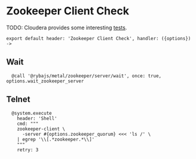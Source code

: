 
# Zookeeper Client Check

TODO: Cloudera provides some interesting [tests](http://www.cloudera.com/content/cloudera/en/documentation/cloudera-manager/v5-latest/Cloudera-Manager-Health-Tests/ht_zookeeper.html).

    export default header: 'Zookeeper Client Check', handler: ({options}) ->

## Wait

      @call '@rybajs/metal/zookeeper/server/wait', once: true, options.wait_zookeeper_server

## Telnet
  
      @system.execute
        header: 'Shell'
        cmd: """
        zookeeper-client \
          -server #{options.zookeeper_quorum} <<< 'ls /' \
        | egrep '\\[.*zookeeper.*\\]'
        """
        retry: 3
